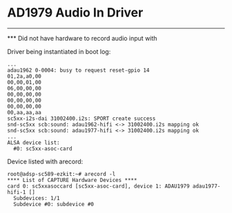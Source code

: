 # AD1979 Audio In Driver
-----------------------------------

*** Did not have hardware to record audio input with

Driver being instantiated in boot log:
```
...
adau1962 0-0004: busy to request reset-gpio 14 
01,2a,a0,00
00,00,01,00
06,00,00,00
00,00,00,00
00,00,00,00
00,00,00,00
00,aa,aa,aa
sc5xx-i2s-dai 31002400.i2s: SPORT create success
snd-sc5xx scb:sound: adau1962-hifi <-> 31002400.i2s mapping ok
snd-sc5xx scb:sound: adau1977-hifi <-> 31002400.i2s mapping ok
...
ALSA device list:
  #0: sc5xx-asoc-card
```

Device listed with arecord:
```
root@adsp-sc589-ezkit:~# arecord -l
**** List of CAPTURE Hardware Devices ****
card 0: sc5xxasoccard [sc5xx-asoc-card], device 1: ADAU1979 adau1977-hifi-1 []
  Subdevices: 1/1
  Subdevice #0: subdevice #0
```
